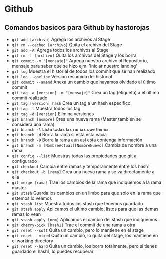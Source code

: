 # Github<!-- omit in toc -->

## Comandos basicos para Github by hastorojas<!-- omit in toc -->

* `git add [archivo]` Agrega los archivos al Stage
* `git rm --cached [archivo]` Quita el archivo del Stage
* `git add -A`: 	Agrega todos los archivos al Stage
* `git rm -f [archivo]` Quita los archivos del Stage y los borra
* `git commit -m "[mensaje]"` Agrega nuestro archivo al Repositorio, mensaje para saber que se hizo ejm. 'Iniciar nuestro landing'
* `git log`	Muestra el historial de todos los commit que se han realizado
* `git log --oneline`	Version resumida del historial
* `git commit --amend` Anexa un cambio que hayamos olvidado al último commit
* `git tag -a [version] -m "[mensaje]"`	Crea un tag (etiqueta) a el último commit realizado
* `git tag [version] hash` Crea un tag a un hash especifico
* `git tag -l` Muestra todos los tag
* `git tag -d [version]` Elimina versiones
* `git branch [nombre]` Crea una nueva rama (Master también se considera una rama)
* `git branch -l` Lista todas las ramas que tienes
* `git branch -d`	Borra la rama si esta esta vacía
* `git branch -D` Borra la rama aún así esta contenga información
* `git branch -m [NombreActual][NombreNuevo]` Cambia de nombre a una rama
* `git config --list` Muestras todas las propiedades que git a configurado
* `git checkout` Cambia entre ramas y temporalmente entre los hash1
* `git checkout -b [rama]` Crea una nueva rama y se va directamente a ella
* `git merge [rama]` Trae los cambios de la rama que indiquemos a la rama master
* `git stash` Guarda los cambios en un limbo para que solo en la rama que estemos lo veamos
* `git stash list` Muestra todos los stash que tenemos guardado
* `git stash apply` Aplicamos el ultimo cambio, listos para que las demas ramas lo vean
* `git stash apply [nom]` Aplicamos el cambio del stash que indiquemos
* `git cherry-pick [hash1]` Trae el commit de una rama a otra
* `git reset --soft`	Quita un cambio, pero lo mantiene en el stage
* `git reset --mixed`	Quita un cambio, lo quita del stage, los mantiene en el working directory
* `git reset --hard`	Quita un cambio, los borra totalmente, pero si tienes guardado el hash1, lo puedes recuperar
